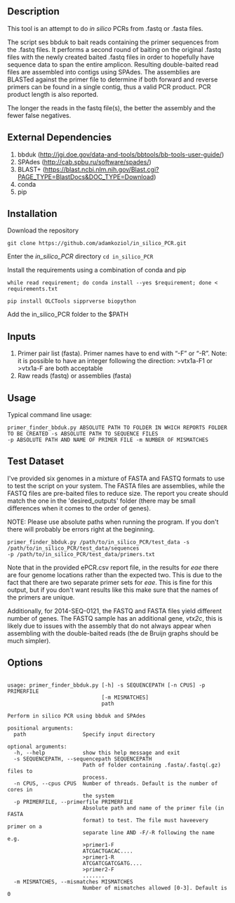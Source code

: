 ## Description

This tool is an attempt to do _in silico_ PCRs from .fastq or .fasta files. 

The script ses bbduk to bait reads containing the primer sequences from the .fastq files. It 
performs a second round of baiting on the original .fastq files with the newly created baited
.fastq files in order to hopefully have sequence data to span the entire amplicon. Resulting
double-baited read files are assembled into contigs using SPAdes. 
The assemblies are BLASTed against the primer file to determine if both forward and reverse 
primers can be found in a single contig, thus a valid PCR product. PCR product length is also 
reported.

The longer the reads in the fastq file(s), the better the assembly and the fewer false negatives.

## External Dependencies
1. bbduk (http://jgi.doe.gov/data-and-tools/bbtools/bb-tools-user-guide/)
2. SPAdes (http://cab.spbu.ru/software/spades/)
3. BLAST+ (https://blast.ncbi.nlm.nih.gov/Blast.cgi?PAGE_TYPE=BlastDocs&DOC_TYPE=Download)
4. conda
5. pip


## Installation
Download the repository

`git clone https://github.com/adamkoziol/in_silico_PCR.git`

Enter the _in\_silico\_PCR_ directory
`cd in_silico_PCR`

Install the requirements using a combination of conda and pip

`while read requirement; do conda install --yes $requirement; done < requirements.txt`

`pip install OLCTools sipprverse biopython`

Add the in\_silico\_PCR folder to the $PATH

## Inputs

1. Primer pair list (fasta). Primer names have to end with “-F” or “-R”. Note: it is possible to have an integer 
following the direction: >vtx1a-F1 or >vtx1a-F are both acceptable
2. Raw reads (fastq) or assemblies (fasta)

## Usage

Typical command line usage:
````
primer_finder_bbduk.py ABSOLUTE PATH TO FOLDER IN WHICH REPORTS FOLDER TO BE CREATED -s ABSOLUTE PATH TO SEQUENCE FILES 
-p ABSOLUTE PATH AND NAME OF PRIMER FILE -m NUMBER OF MISMATCHES
````

## Test Dataset

I've provided six genomes in a mixture of FASTA and FASTQ formats to use to test the script on your system. 
The FASTA files are assemblies, while the FASTQ files are pre-baited files to reduce size. 
The report you create should match the one in the 'desired_outputs' folder (there may be small
differences when it comes to the order of genes).

NOTE: Please use absolute paths when running the program. If you don't there will probably be 
errors right at the beginning.

````
primer_finder_bbduk.py /path/to/in_silico_PCR/test_data -s /path/to/in_silico_PCR/test_data/sequences 
-p /path/to/in_silico_PCR/test_data/primers.txt
````

Note that in the provided ePCR.csv report file, in the results for _eae_ there are  four genome 
locations rather than the expected two. This is due to the fact that there are two separate 
primer sets for _eae_. This is fine for this output, but if you don't want results like this 
make sure that the names of the primers are unique.

Additionally, for 2014-SEQ-0121, the FASTQ and FASTA files yield different number of genes. The FASTQ sample has an
additional gene, _vtx2c_, this is likely due to issues with the assembly that do not always appear when
assembling with the double-baited reads (the de Bruijn graphs should be much simpler). 

## Options

````

usage: primer_finder_bbduk.py [-h] -s SEQUENCEPATH [-n CPUS] -p PRIMERFILE
                              [-m MISMATCHES]
                              path

Perform in silico PCR using bbduk and SPAdes

positional arguments:
  path                  Specify input directory

optional arguments:
  -h, --help            show this help message and exit
  -s SEQUENCEPATH, --sequencepath SEQUENCEPATH
                        Path of folder containing .fasta/.fastq(.gz) files to
                        process.
  -n CPUS, --cpus CPUS  Number of threads. Default is the number of cores in
                        the system
  -p PRIMERFILE, --primerfile PRIMERFILE
                        Absolute path and name of the primer file (in FASTA
                        format) to test. The file must haveevery primer on a
                        separate line AND -F/-R following the name e.g.
                        >primer1-F 
                        ATCGACTGACAC.... 
                        >primer1-R
                        ATCGATCGATCGATG.... 
                        >primer2-F 
                        .......
  -m MISMATCHES, --mismatches MISMATCHES
                        Number of mismatches allowed [0-3]. Default is 0

````
